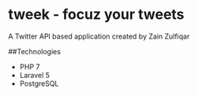 # tweek - focuz your tweets

A Twitter API based application created by Zain Zulfiqar

##Technologies
- PHP 7
- Laravel 5
- PostgreSQL
